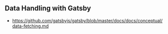 ## Data Handling with Gatsby

* https://github.com/gatsbyjs/gatsby/blob/master/docs/docs/conceptual/data-fetching.md